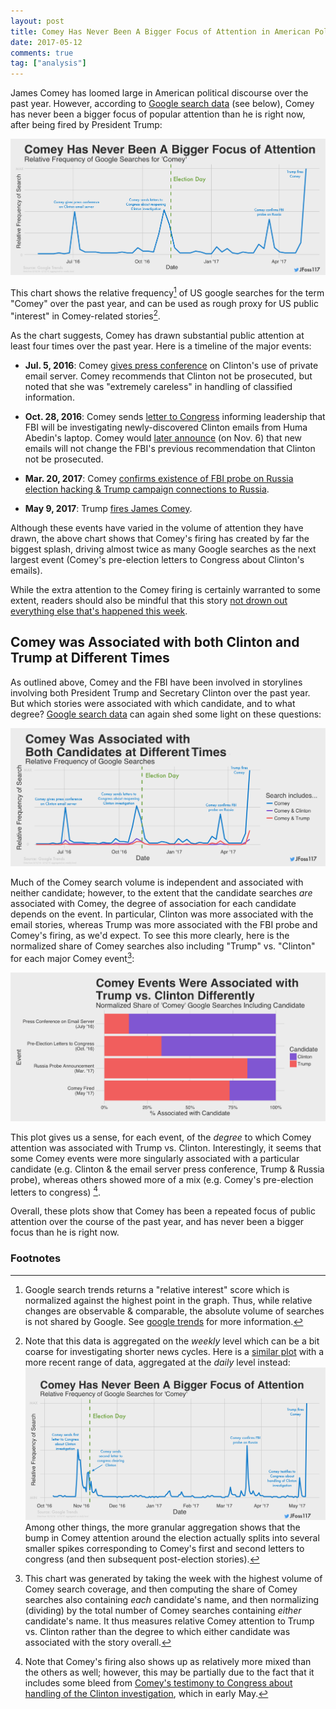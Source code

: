 ```yaml
---
layout: post
title: Comey Has Never Been A Bigger Focus of Attention in American Politics
date: 2017-05-12
comments: true
tag: ["analysis"]
---
```


James Comey has loomed large in American political discourse over the past year. However, according to [Google search data](https://trends.google.com/trends/explore?date=2016-05-12%202017-05-12&geo=US&q=comey) (see below), Comey has never been a bigger focus of popular attention than he is right now, after being fired by President Trump:

![center](/figs/2017-05-12-comey-interest/comey_interest_full_year.png)

This chart shows the relative frequency[^1] of US google searches for the term "Comey" over the past year, and can be used as rough proxy for US public "interest" in Comey-related stories[^2].

As the chart suggests, Comey has drawn substantial public attention at least four times over the past year. Here is a timeline of the major events:

- **Jul. 5, 2016**: Comey [gives press conference](https://www.fbi.gov/news/pressrel/press-releases/statement-by-fbi-director-james-b-comey-on-the-investigation-of-secretary-hillary-clinton2019s-use-of-a-personal-e-mail-system) on Clinton's use of private email server. Comey recommends that Clinton not be prosecuted, but noted that she was "extremely careless" in handling of classified information.

- **Oct. 28, 2016**: Comey sends [letter to Congress](https://www.washingtonpost.com/apps/g/page/politics/oct-28-fbi-letter-to-congressional-leaders-on-clinton-email-investigation/2113/) informing leadership that FBI will be investigating newly-discovered Clinton emails from Huma Abedin's laptop. Comey would [later announce](<(https://www.washingtonpost.com/politics/9-days-after-roiling-campaign-fbi-says-it-wont-seek-charges-against-clinton/2016/11/06/6f0f5d5c-a468-11e6-8fc0-7be8f848c492_story.html?utm_term=.e54a13872a2a)>) (on Nov. 6) that new emails will not change the FBI's previous recommendation that Clinton not be prosecuted.

- **Mar. 20, 2017**: Comey [confirms existence of FBI probe on Russia election hacking & Trump campaign connections to Russia](https://www.theatlantic.com/politics/archive/2017/03/its-official-the-fbi-is-investigating-trumps-links-to-russia/520134/).

- **May 9, 2017**: Trump [fires James Comey](https://www.nytimes.com/2017/05/09/us/politics/james-comey-fired-fbi.html).

Although these events have varied in the volume of attention they have drawn, the above chart shows that Comey's firing has created by far the biggest splash, driving almost twice as many Google searches as the next largest event (Comey's pre-election letters to Congress about Clinton's emails).

While the extra attention to the Comey firing is certainly warranted to some extent, readers should also be mindful that this story [not drown out everything else that's happened this week](https://fivethirtyeight.com/features/trumpbeat-yes-there-was-non-comey-news-this-week/).

## Comey was Associated with both Clinton and Trump at Different Times

As outlined above, Comey and the FBI have been involved in storylines involving both President Trump and Secretary Clinton over the past year. But which stories were associated with which candidate, and to what degree? [Google search data](https://trends.google.com/trends/explore?date=2016-05-12%202017-05-12&geo=US&q=comey,comey%20trump,comey%20clinton) can again shed some light on these questions:

![center](/figs/2017-05-12-comey-interest/comey_clinton_trump.png)

Much of the Comey search volume is independent and associated with neither candidate; however, to the extent that the candidate searches _are_ associated with Comey, the degree of association for each candidate depends on the event. In particular, Clinton was more associated with the email stories, whereas Trump was more associated with the FBI probe and Comey's firing, as we'd expect. To see this more clearly, here is the normalized share of Comey searches also including "Trump" vs. "Clinton" for each major Comey event[^3]:

![center](/figs/2017-05-12-comey-interest/comey_clinton_trump_by_event_2.png)

This plot gives us a sense, for each event, of the _degree_ to which Comey attention was associated with Trump vs. Clinton. Interestingly, it seems that some Comey events were more singularly associated with a particular candidate (e.g. Clinton & the email server press conference, Trump & Russia probe), whereas others showed more of a mix (e.g. Comey's pre-election letters to congress) [^4].

Overall, these plots show that Comey has been a repeated focus of public attention over the course of the past year, and has never been a bigger focus than he is right now.

### Footnotes

[^1]: Google search trends returns a "relative interest" score which is normalized against the highest point in the graph. Thus, while relative changes are observable & comparable, the absolute volume of searches is not shared by Google. See [google trends](https://support.google.com/trends/answer/4365533?hl=en) for more information.
[^2]: Note that this data is aggregated on the _weekly_ level which can be a bit coarse for investigating shorter news cycles. Here is a [similar plot](https://trends.google.com/trends/explore?date=2016-10-12%202017-05-12&geo=US&q=comey) with a more recent range of data, aggregated at the _daily_ level instead: ![center](/figs/2017-05-12-comey-interest/comey_interest_daily.png) Among other things, the more granular aggregation shows that the bump in Comey attention around the election actually splits into several smaller spikes corresponding to Comey's first and second letters to congress (and then subsequent post-election stories).
[^3]: This chart was generated by taking the week with the highest volume of Comey search coverage, and then computing the share of Comey searches also containing _each_ candidate's name, and then normalizing (dividing) by the total number of Comey searches containing _either_ candidate's name. It thus measures relative Comey attention to Trump vs. Clinton rather than the degree to which either candidate was associated with the story overall.
[^4]: Note that Comey's firing also shows up as relatively more mixed than the others as well; however, this may be partially due to the fact that it includes some bleed from [Comey's testimony to Congress about handling of the Clinton investigation](https://www.nytimes.com/2017/05/03/us/politics/james-comey-fbi-senate-hearing.html), which in early May.
